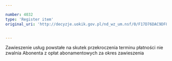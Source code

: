 ```yaml
---

number: 4032
type: 'Register item'
original_uri: 'http://decyzje.uokik.gov.pl/nd_wz_um.nsf/0/F17D76DAC9DF8637C1257AB80034ECD1?OpenDocument'


---
```


Zawieszenie usług powstałe na skutek przekroczenia terminu płatności nie zwalnia Abonenta z opłat abonamentowych za okres zawieszenia
